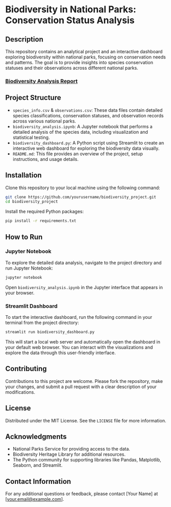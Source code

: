 
# Biodiversity in National Parks: Conservation Status Analysis

## Description
This repository contains an analytical project and an interactive dashboard exploring biodiversity within national parks, focusing on conservation needs and patterns. The goal is to provide insights into species conservation statuses and their observations across different national parks.

### [Biodiversity Analysis Report](biodiversity_analysis.md)

## Project Structure
- `species_info.csv` & `observations.csv`: These data files contain detailed species classifications, conservation statuses, and observation records across various national parks.
- `biodiversity_analysis.ipynb`: A Jupyter notebook that performs a detailed analysis of the species data, including visualization and statistical testing.
- `biodiversity_dashboard.py`: A Python script using Streamlit to create an interactive web dashboard for exploring the biodiversity data visually.
- `README.md`: This file provides an overview of the project, setup instructions, and usage details.

## Installation
Clone this repository to your local machine using the following command:
```bash
git clone https://github.com/yourusername/biodiversity_project.git
cd biodiversity_project
```

Install the required Python packages:
```bash
pip install -r requirements.txt
```

## How to Run
### Jupyter Notebook
To explore the detailed data analysis, navigate to the project directory and run Jupyter Notebook:
```bash
jupyter notebook
```
Open `biodiversity_analysis.ipynb` in the Jupyter interface that appears in your browser.

### Streamlit Dashboard
To start the interactive dashboard, run the following command in your terminal from the project directory:
```bash
streamlit run biodiversity_dashboard.py
```
This will start a local web server and automatically open the dashboard in your default web browser. You can interact with the visualizations and explore the data through this user-friendly interface.

## Contributing
Contributions to this project are welcome. Please fork the repository, make your changes, and submit a pull request with a clear description of your modifications.

## License
Distributed under the MIT License. See the `LICENSE` file for more information.

## Acknowledgments
- National Parks Service for providing access to the data.
- Biodiversity Heritage Library for additional resources.
- The Python community for supporting libraries like Pandas, Matplotlib, Seaborn, and Streamlit.

## Contact Information
For any additional questions or feedback, please contact [Your Name] at [your.email@example.com].

